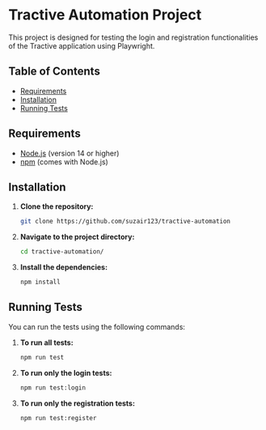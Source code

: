 # Tractive Automation Project

This project is designed for testing the login and registration functionalities of the Tractive application using Playwright.

## Table of Contents

- [Requirements](#requirements)
- [Installation](#installation)
- [Running Tests](#running-tests)

## Requirements

- [Node.js](https://nodejs.org/) (version 14 or higher)
- [npm](https://www.npmjs.com/) (comes with Node.js)

## Installation

1. **Clone the repository:**

   ```bash
   git clone https://github.com/suzair123/tractive-automation

2. **Navigate to the project directory:**
   ```bash
   cd tractive-automation/

3. **Install the dependencies:**
   ```bash
   npm install

## Running Tests
You can run the tests using the following commands:

1. **To run all tests:**
   ```bash
   npm run test

2. **To run only the login tests:**
   ```bash
   npm run test:login

3. **To run only the registration tests:**
   ```bash
   npm run test:register